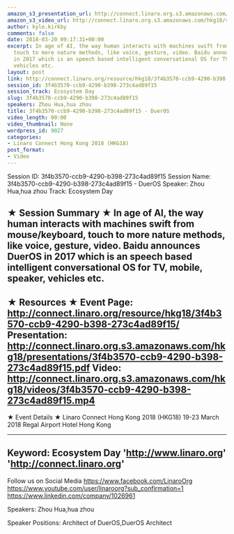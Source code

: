 ```yaml
---
amazon_s3_presentation_url: http://connect.linaro.org.s3.amazonaws.com/hkg18/presentations/3f4b3570-ccb9-4290-b398-273c4ad89f15.pdf
amazon_s3_video_url: http://connect.linaro.org.s3.amazonaws.com/hkg18/videos/3f4b3570-ccb9-4290-b398-273c4ad89f15.mp4
author: kyle.kirkby
comments: false
date: 2018-03-20 09:17:31+00:00
excerpt: In age of AI, the way human interacts with machines swift from mouse/keyboard,
  touch to more nature methods, like voice, gesture, video. Baidu announces DuerOS
  in 2017 which is an speech based intelligent conversational OS for TV, mobile, speaker,
  vehicles etc.
layout: post
link: http://connect.linaro.org/resource/hkg18/3f4b3570-ccb9-4290-b398-273c4ad89f15/
session_id: 3f4b3570-ccb9-4290-b398-273c4ad89f15
session_track: Ecosystem Day
slug: 3f4b3570-ccb9-4290-b398-273c4ad89f15
speakers: Zhou Hua,hua zhou
title: 3f4b3570-ccb9-4290-b398-273c4ad89f15 - DuerOS
video_length: 00:00
video_thumbnail: None
wordpress_id: 9027
categories:
- Linaro Connect Hong Kong 2018 (HKG18)
post_format:
- Video
---
```


Session ID: 3f4b3570-ccb9-4290-b398-273c4ad89f15
Session Name: 3f4b3570-ccb9-4290-b398-273c4ad89f15 - DuerOS
Speaker: Zhou Hua,hua zhou
Track: Ecosystem Day


★ Session Summary ★
In age of AI, the way human interacts with machines swift from mouse/keyboard, touch to more nature methods, like voice, gesture, video. Baidu announces DuerOS in 2017 which is an speech based intelligent conversational OS for TV, mobile, speaker, vehicles etc.
---------------------------------------------------
★ Resources ★
Event Page: http://connect.linaro.org/resource/hkg18/3f4b3570-ccb9-4290-b398-273c4ad89f15/
Presentation: http://connect.linaro.org.s3.amazonaws.com/hkg18/presentations/3f4b3570-ccb9-4290-b398-273c4ad89f15.pdf
Video: http://connect.linaro.org.s3.amazonaws.com/hkg18/videos/3f4b3570-ccb9-4290-b398-273c4ad89f15.mp4
 ---------------------------------------------------
★ Event Details ★
Linaro Connect Hong Kong 2018 (HKG18)
19-23 March 2018 
Regal Airport Hotel Hong Kong

---------------------------------------------------
Keyword: Ecosystem Day
'http://www.linaro.org'
'http://connect.linaro.org'
---------------------------------------------------
Follow us on Social Media
https://www.facebook.com/LinaroOrg
https://www.youtube.com/user/linaroorg?sub_confirmation=1
https://www.linkedin.com/company/1026961

Speakers: Zhou Hua,hua zhou

Speaker Positions: Architect of DuerOS,DuerOS Architect


